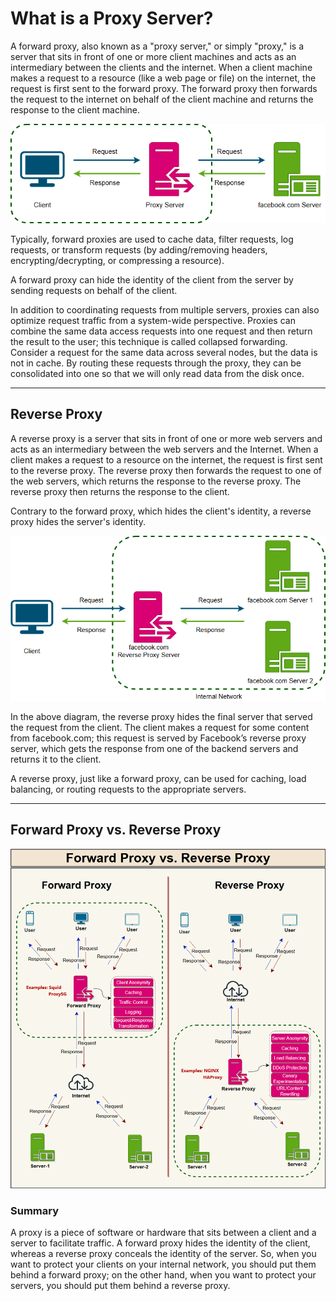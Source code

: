 # What is a Proxy Server?

A forward proxy, also known as a "proxy server," or simply "proxy," is a server that sits in front of one or more client machines and acts as an intermediary between the clients and the internet. When a client machine makes a request to a resource (like a web page or file) on the internet, the request is first sent to the forward proxy. The forward proxy then forwards the request to the internet on behalf of the client machine and returns the response to the client machine.

![alt text](image.png)

Typically, forward proxies are used to cache data, filter requests, log requests, or transform requests (by adding/removing headers, encrypting/decrypting, or compressing a resource).

A forward proxy can hide the identity of the client from the server by sending requests on behalf of the client.

In addition to coordinating requests from multiple servers, proxies can also optimize request traffic from a system-wide perspective. Proxies can combine the same data access requests into one request and then return the result to the user; this technique is called collapsed forwarding. Consider a request for the same data across several nodes, but the data is not in cache. By routing these requests through the proxy, they can be consolidated into one so that we will only read data from the disk once.

---

## Reverse Proxy

A reverse proxy is a server that sits in front of one or more web servers and acts as an intermediary between the web servers and the Internet. When a client makes a request to a resource on the internet, the request is first sent to the reverse proxy. The reverse proxy then forwards the request to one of the web servers, which returns the response to the reverse proxy. The reverse proxy then returns the response to the client.

Contrary to the forward proxy, which hides the client's identity, a reverse proxy hides the server's identity.

![alt text](image-1.png)

In the above diagram, the reverse proxy hides the final server that served the request from the client. The client makes a request for some content from facebook.com; this request is served by Facebook’s reverse proxy server, which gets the response from one of the backend servers and returns it to the client.

A reverse proxy, just like a forward proxy, can be used for caching, load balancing, or routing requests to the appropriate servers.

---

## Forward Proxy vs. Reverse Proxy

![alt text](image-2.png)

### Summary

A proxy is a piece of software or hardware that sits between a client and a server to facilitate traffic. A forward proxy hides the identity of the client, whereas a reverse proxy conceals the identity of the server. So, when you want to protect your clients on your internal network, you should put them behind a forward proxy; on the other hand, when you want to protect your servers, you should put them behind a reverse proxy.
